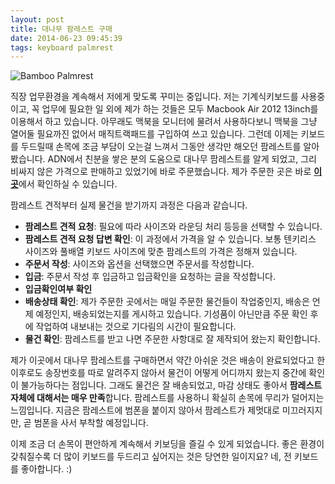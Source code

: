 ```yaml
---
layout: post
title: 대나무 팜레스트 구매
date: 2014-06-23 09:45:39
tags: keyboard palmrest
---
```


![Bamboo Palmrest][image-1]

직장 업무환경을 계속해서 저에게 맞도록 꾸미는 중입니다. 저는 기계식키보드를 사용중이고, 꼭 업무에 필요한 일 외에 제가 하는 것들은 모두 Macbook Air 2012 13inch를 이용해서 하고 있습니다. 아무래도 맥북을 모니터에 물려서 사용하다보니 맥북을 그냥 열어둘 필요까진 없어서 매직트랙패드를 구입하여 쓰고 있습니다. 그런데 이제는 키보드를 두드릴때 손목에 조금 부담이 오는걸 느껴서 그동안 생각만 해오던 팜레스트를 알아봤습니다. ADN에서 친분을 쌓은 분의 도움으로 대나무 팜레스트를 알게 되었고, 그리 비싸지 않은 가격으로 판매하고 있었기에 바로 주문했습니다. 제가 주문한 곳은 바로 [**이곳**][1]에서 확인하실 수 있습니다.

팜레스트 견적부터 실제 물건을 받기까지 과정은 다음과 같습니다.

- **팜레스트 견적 요청**: 필요에 따라 사이즈와 라운딩 처리 등등을 선택할 수 있습니다.
- **팜레스트 견적 요청 답변 확인**: 이 과정에서 가격을 알 수 있습니다. 보통 텐키리스 사이즈와 풀배열 키보드 사이즈에 맞춘 팜레스트의 가격은 정해져 있습니다.
- **주문서 작성**: 사이즈와 옵션을 선택했으면 주문서를 작성합니다.
- **입금**: 주문서 작성 후 입금하고 입금확인을 요청하는 글을 작성합니다.
- **입금확인여부 확인**
- **배송상태 확인**: 제가 주문한 곳에서는 매일 주문한 물건들이 작업중인지, 배송은 언제 예정인지, 배송되었는지를 게시하고 있습니다. 기성품이 아닌만큼 주문 확인 후에 작업하여 내보내는 것으로 기다림의 시간이 필요합니다.
- **물건 확인**: 팜레스트를 받고 나면 주문한 사항대로 잘 제작되어 왔는지 확인합니다.

제가 이곳에서 대나무 팜레스트를 구매하면서 약간 아쉬운 것은 배송이 완료되었다고 한 이후로도 송장번호를 따로 알려주지 않아서 물건이 어떻게 어디까지 왔는지 중간에 확인이 불가능하다는 점입니다. 그래도 물건은 잘 배송되었고, 마감 상태도 좋아서 **팜레스트 자체에 대해서는 매우 만족**합니다. 팜레스트를 사용하니 확실히 손목에 무리가 덜어지는 느낌입니다. 지금은 팜레스트에 범폰을 붙이지 않아서 팜레스트가 제멋대로 미끄러지지만, 곧 범폰을 사서 부착할 예정입니다.

이제 조금 더 손목이 편안하게 계속해서 키보딩을 즐길 수 있게 되었습니다. 좋은 환경이 갖춰질수록 더 많이 키보드를 두드리고 싶어지는 것은 당연한 일이지요? 네, 전 키보드를 좋아합니다. :)

[1]:	http://cafe.naver.com/bbwoodtech.cafe

[image-1]:	http://dr.halryang.net/vncI+